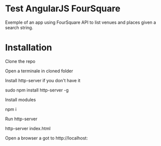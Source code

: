 # Test AngularJS FourSquare

Exemple of an app using FourSquare API to list venues and places given a search string.

# Installation

Clone the repo

Open a terminale in cloned folder

Install http-server if you don't have it 

sudo npm install http-server -g

Install modules 

npm i

Run http-server

http-server index.html

Open a browser a got to http://localhost:<PORT>
